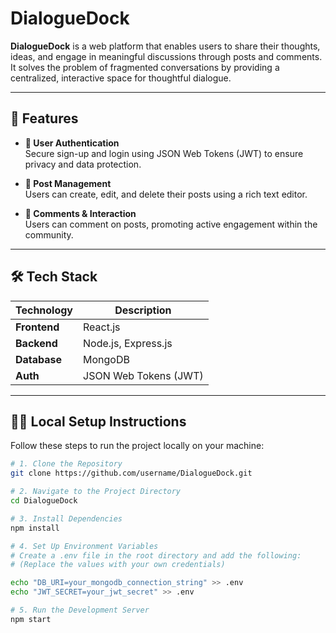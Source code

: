 # DialogueDock

**DialogueDock** is a web platform that enables users to share their thoughts, ideas, and engage in meaningful discussions through posts and comments. It solves the problem of fragmented conversations by providing a centralized, interactive space for thoughtful dialogue.

---

## 🚀 Features

- **🔐 User Authentication**  
  Secure sign-up and login using JSON Web Tokens (JWT) to ensure privacy and data protection.

- **📝 Post Management**  
  Users can create, edit, and delete their posts using a rich text editor.

- **💬 Comments & Interaction**  
  Users can comment on posts, promoting active engagement within the community.

---

## 🛠️ Tech Stack

| Technology   | Description         |
|--------------|---------------------|
| **Frontend** | React.js            |
| **Backend**  | Node.js, Express.js |
| **Database** | MongoDB             |
| **Auth**     | JSON Web Tokens (JWT) |

---

## 🧑‍💻 Local Setup Instructions

Follow these steps to run the project locally on your machine:

```bash
# 1. Clone the Repository
git clone https://github.com/username/DialogueDock.git

# 2. Navigate to the Project Directory
cd DialogueDock

# 3. Install Dependencies
npm install

# 4. Set Up Environment Variables
# Create a .env file in the root directory and add the following:
# (Replace the values with your own credentials)

echo "DB_URI=your_mongodb_connection_string" >> .env
echo "JWT_SECRET=your_jwt_secret" >> .env

# 5. Run the Development Server
npm start
